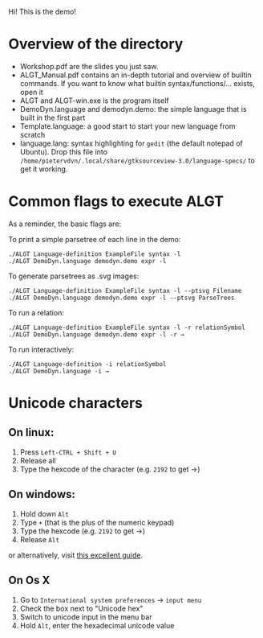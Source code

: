 Hi! This is the demo!

Overview of the directory
=========================

- Workshop.pdf are the slides you just saw.
- ALGT_Manual.pdf contains an in-depth tutorial and overview of builtin commands. If you want to know what builtin syntax/functions/... exists, open it
- ALGT and ALGT-win.exe is the program itself
- DemoDyn.language and demodyn.demo: the simple language that is built in the first part
- Template.language: a good start to start your new language from scratch
- language.lang: syntax highlighting for `gedit` (the default notepad of Ubuntu). Drop this file into `/home/pietervdvn/.local/share/gtksourceview-3.0/language-specs/` to get it working.




Common flags to execute ALGT
=============================

As a reminder, the basic flags are:


To print a simple parsetree of each line in the demo:

	./ALGT Language-definition ExampleFile syntax -l
	./ALGT DemoDyn.language demodyn.demo expr -l

To generate parsetrees as .svg images:

	./ALGT Language-definition ExampleFile syntax -l --ptsvg Filename
	./ALGT DemoDyn.language demodyn.demo expr -l --ptsvg ParseTrees

To run a relation:

	./ALGT Language-definition ExampleFile syntax -l -r relationSymbol
	./ALGT DemoDyn.language demodyn.demo expr -l -r →

To run interactively:

	./ALGT Language-definition -i relationSymbol
	./ALGT DemoDyn.language -i →





Unicode characters
==================

On linux:
---------

1. Press `Left-CTRL + Shift + U`
2. Release all
3. Type the hexcode of the character (e.g. `2192` to get →)

On windows:
-----------

1. Hold down `Alt`
2. Type `+` (that is the plus of the numeric keypad)
3. Type the hexcode (e.g. `2192` to get →)
4. Release `Alt`

or alternatively, visit [this excellent guide](https://help.ubuntu.com/community/Installation).

On Os X
--------

1. Go to `International system preferences` → `input menu`
2. Check the box next to "Unicode hex"
3. Switch to unicode input in the menu bar
4. Hold `Alt`, enter the hexadecimal unicode value


